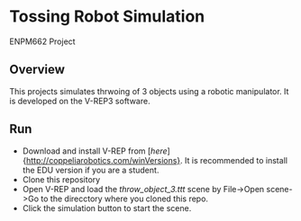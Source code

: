 # Tossing Robot Simulation
ENPM662 Project

## Overview
This projects simulates thrwoing of 3 objects using a robotic manipulator. It is developed on the V-REP3 software.

## Run
- Download and install V-REP from [*here*]{http://coppeliarobotics.com/winVersions}. It is recommended to install the EDU version if you are a student.
- Clone this repository
- Open V-REP and load the *throw_object_3.ttt* scene by File->Open scene->Go to the direcctory where you cloned this repo.
- Click the simulation button to start the scene.
